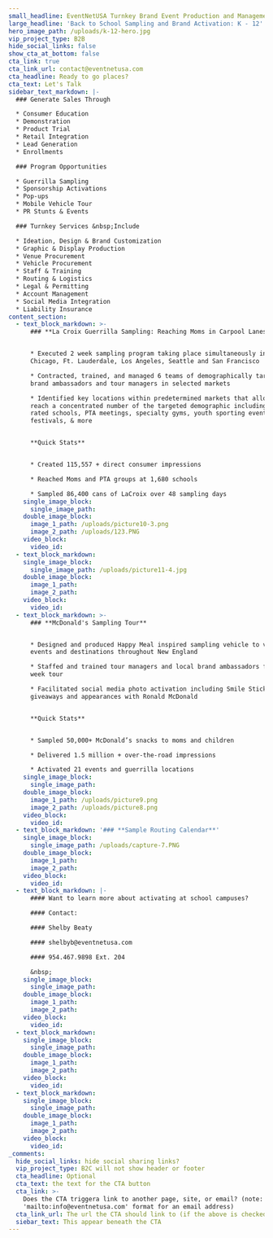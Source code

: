 ```yaml
---
small_headline: EventNetUSA Turnkey Brand Event Production and Management
large_headline: 'Back to School Sampling and Brand Activation: K - 12'
hero_image_path: /uploads/k-12-hero.jpg
vip_project_type: B2B
hide_social_links: false
show_cta_at_bottom: false
cta_link: true
cta_link_url: contact@eventnetusa.com
cta_headline: Ready to go places?
cta_text: Let's Talk
sidebar_text_markdown: |-
  ### Generate Sales Through

  * Consumer Education
  * Demonstration
  * Product Trial
  * Retail Integration
  * Lead Generation
  * Enrollments

  ### Program Opportunities

  * Guerrilla Sampling
  * Sponsorship Activations
  * Pop-ups
  * Mobile Vehicle Tour
  * PR Stunts & Events

  ### Turnkey Services &nbsp;Include

  * Ideation, Design & Brand Customization
  * Graphic & Display Production
  * Venue Procurement
  * Vehicle Procurement
  * Staff & Training
  * Routing & Logistics
  * Legal & Permitting
  * Account Management
  * Social Media Integration
  * Liability Insurance
content_section:
  - text_block_markdown: >-
      ### **La Croix Guerrilla Sampling: Reaching Moms in Carpool Lanes**


      * Executed 2 week sampling program taking place simultaneously in Austin,
      Chicago, Ft. Lauderdale, Los Angeles, Seattle and San Francisco

      * Contracted, trained, and managed 6 teams of demographically targeted
      brand ambassadors and tour managers in selected markets

      * Identified key locations within predetermined markets that allowed us to
      reach a concentrated number of the targeted demographic including top
      rated schools, PTA meetings, specialty gyms, youth sporting events, fall
      festivals, & more


      **Quick Stats**


      * Created 115,557 + direct consumer impressions

      * Reached Moms and PTA groups at 1,680 schools

      * Sampled 86,400 cans of LaCroix over 48 sampling days
    single_image_block:
      single_image_path:
    double_image_block:
      image_1_path: /uploads/picture10-3.png
      image_2_path: /uploads/123.PNG
    video_block:
      video_id:
  - text_block_markdown:
    single_image_block:
      single_image_path: /uploads/picture11-4.jpg
    double_image_block:
      image_1_path:
      image_2_path:
    video_block:
      video_id:
  - text_block_markdown: >-
      ### **McDonald's Sampling Tour**


      * Designed and produced Happy Meal inspired sampling vehicle to visit
      events and destinations throughout New England

      * Staffed and trained tour managers and local brand ambassadors for 15
      week tour

      * Facilitated social media photo activation including Smile Sticks
      giveaways and appearances with Ronald McDonald


      **Quick Stats**


      * Sampled 50,000+ McDonald’s snacks to moms and children

      * Delivered 1.5 million + over-the-road impressions

      * Activated 21 events and guerrilla locations
    single_image_block:
      single_image_path:
    double_image_block:
      image_1_path: /uploads/picture9.png
      image_2_path: /uploads/picture8.png
    video_block:
      video_id:
  - text_block_markdown: '### **Sample Routing Calendar**'
    single_image_block:
      single_image_path: /uploads/capture-7.PNG
    double_image_block:
      image_1_path:
      image_2_path:
    video_block:
      video_id:
  - text_block_markdown: |-
      #### Want to learn more about activating at school campuses?

      #### Contact:

      #### Shelby Beaty

      #### shelbyb@eventnetusa.com

      #### 954.467.9898 Ext. 204

      &nbsp;
    single_image_block:
      single_image_path:
    double_image_block:
      image_1_path:
      image_2_path:
    video_block:
      video_id:
  - text_block_markdown:
    single_image_block:
      single_image_path:
    double_image_block:
      image_1_path:
      image_2_path:
    video_block:
      video_id:
  - text_block_markdown:
    single_image_block:
      single_image_path:
    double_image_block:
      image_1_path:
      image_2_path:
    video_block:
      video_id:
_comments:
  hide_social_links: hide social sharing links?
  vip_project_type: B2C will not show header or footer
  cta_headline: Optional
  cta_text: the text for the CTA button
  cta_link: >-
    Does the CTA triggera link to another page, site, or email? (note: use
    'mailto:info@eventnetusa.com' format for an email address)
  cta_link_url: The url the CTA should link to (if the above is checked)
  siebar_text: This appear beneath the CTA
---
```

